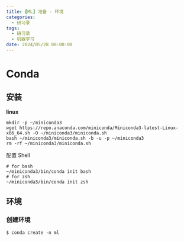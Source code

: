 ```yaml
---
title: [ML] 准备 - 环境
categories: 
  - 研习录
tags:
  - 研习录
  - 机器学习 
date: 2024/05/28 00:00:00
---
```


# Conda

## 安装

**linux**

```shell
mkdir -p ~/miniconda3
wget https://repo.anaconda.com/miniconda/Miniconda3-latest-Linux-x86_64.sh -O ~/miniconda3/miniconda.sh
bash ~/miniconda3/miniconda.sh -b -u -p ~/miniconda3
rm -rf ~/miniconda3/miniconda.sh
```

配置 Shell

```shell
# for bash
~/miniconda3/bin/conda init bash
# for zsh
~/miniconda3/bin/conda init zsh
```

## 环境

### 创建环境

```shell
$ conda create -n ml
```

